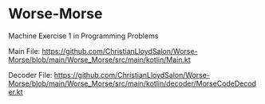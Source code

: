 # Worse-Morse
Machine Exercise 1 in Programming Problems

Main File: 
https://github.com/ChristianLloydSalon/Worse-Morse/blob/main/Worse_Morse/src/main/kotlin/Main.kt

Decoder File: 
https://github.com/ChristianLloydSalon/Worse-Morse/blob/main/Worse_Morse/src/main/kotlin/decoder/MorseCodeDecoder.kt